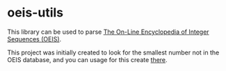 # oeis-utils

This library can be used to parse [The On-Line Encyclopedia of Integer Sequences (OEIS)](https://oeis.org).

This project was initially created to look for the smallest number not in the OEIS database, and you can usage for this create [there](https://github.com/jakevossen5/oeis-min/blob/main/src/main.rs).
